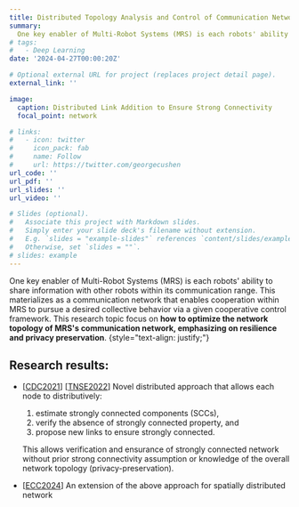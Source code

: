 ```yaml
---
title: Distributed Topology Analysis and Control of Communication Network within Multi-Robot Systems
summary: 
  One key enabler of Multi-Robot Systems (MRS) is each robots' ability to share information with other robots within its communication range. This materializes as a communication network that enables cooperation within MRS to pursue a desired collective behavior via a given cooperative control framework. This research topic focus on **how to optimize the network topology of MRS's communication network, emphasizing on resilience and privacy preservation**.
# tags:
#   - Deep Learning
date: '2024-04-27T00:00:20Z'

# Optional external URL for project (replaces project detail page).
external_link: ''

image:
  caption: Distributed Link Addition to Ensure Strong Connectivity
  focal_point: network

# links:
#   - icon: twitter
#     icon_pack: fab
#     name: Follow
#     url: https://twitter.com/georgecushen
url_code: ''
url_pdf: ''
url_slides: ''
url_video: ''

# Slides (optional).
#   Associate this project with Markdown slides.
#   Simply enter your slide deck's filename without extension.
#   E.g. `slides = "example-slides"` references `content/slides/example-slides.md`.
#   Otherwise, set `slides = ""`.
# slides: example
---
```


One key enabler of Multi-Robot Systems (MRS) is each robots' ability to share information with other robots within its communication range. This materializes as a communication network that enables cooperation
within MRS to pursue a desired collective behavior via a given cooperative control framework.
This research topic focus on **how to optimize the network topology of MRS's communication network, emphasizing on resilience and privacy preservation**.
{style="text-align: justify;"}

## Research results:
- [[CDC2021](../../publication/atman-2021/)]
  [[TNSE2022](../../publication/atman-2022/)]
  Novel distributed approach that allows each node to distributively: 
  1) estimate strongly connected components (SCCs), 
  2) verify the absence of strongly connected property, and 
  3) propose new links to ensure strongly connected. 
  
  This allows verification and ensurance of strongly connected network without prior strong connectivity assumption or knowledge of the overall network topology (privacy-preservation).

- [[ECC2024](../../publication/atman-2024-a/)]
  An extension of the above approach for spatially distributed network

